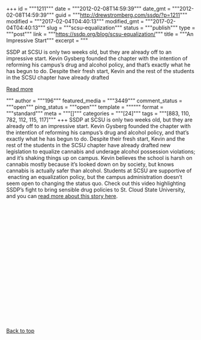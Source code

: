 +++
id = """1211"""
date = """2012-02-08T14:59:39"""
date_gmt = """2012-02-08T14:59:39"""
guid = """http://drewstromberg.com/ssdp/?p=1211"""
modified = """2017-02-04T04:40:13"""
modified_gmt = """2017-02-04T04:40:13"""
slug = """scsu-equalization"""
status = """publish"""
type = """post"""
link = """https://ssdp.org/blog/scsu-equalization/"""
title = """An Impressive Start"""
excerpt = """<p>SSDP at SCSU is only two weeks old, but they are already off to an impressive start. Kevin Gysberg founded the chapter with the intention of reforming his campus&#8217;s drug and alcohol policy, and that&#8217;s exactly what he has begun to do. Despite their fresh start, Kevin and the rest of the students in the SCSU chapter have already drafted</p>
<div class="h10"></div>
<p><a class="more-link2 flat" href="https://ssdp.org/blog/scsu-equalization/">Read more</a></p>
"""
author = """196"""
featured_media = """3449"""
comment_status = """open"""
ping_status = """open"""
template = """"""
format = """standard"""
meta = """[]"""
categories = """[24]"""
tags = """[883, 110, 782, 112, 115, 117]"""
+++
SSDP at SCSU is only two weeks old, but they are already off to an impressive start. Kevin Gysberg founded the chapter with the intention of reforming his campus&#8217;s drug and alcohol policy, and that&#8217;s exactly what he has begun to do. Despite their fresh start, Kevin and the rest of the students in the SCSU chapter have already drafted new legislation to equalize cannabis and underage alcohol possession violations; and it&#8217;s shaking things up on campus. Kevin believes the school is harsh on cannabis mostly because it’s looked down on by society, but knows cannabis is actually safer than alcohol. Students at SCSU are supportive of  enacting an equalization policy, but the campus administration doesn&#8217;t seem open to changing the status quo. Check out this video highlighting SSDP&#8217;s fight to bring sensible drug policies to St. Cloud State University, and you can <a href="http://utvsnewsnow.com/?p=9148">read more about this story here</a>.



<object style="width: 420px; height: 315px;" width="420" height="315" classid="clsid:d27cdb6e-ae6d-11cf-96b8-444553540000" codebase="http://download.macromedia.com/pub/shockwave/cabs/flash/swflash.cab#version=6,0,40,0"><param name="data" value="http://www.youtube.com/v/goVWMTDwc6s?version=3&amp;hl=en_US&amp;rel=0" /><param name="quality" value="high" /><param name="wmode" value="opaque" /><param name="src" value="http://www.youtube.com/v/goVWMTDwc6s?version=3&amp;hl=en_US&amp;rel=0" /><embed style="width: 420px; height: 315px;" width="420" height="315" type="application/x-shockwave-flash" src="http://www.youtube.com/v/goVWMTDwc6s?version=3&amp;hl=en_US&amp;rel=0" data="http://www.youtube.com/v/goVWMTDwc6s?version=3&amp;hl=en_US&amp;rel=0" quality="high" wmode="opaque" /></object>



<a title="Back to Top" href="http://ssdp.org/news/blog/scsu-equalization#top">Back to top</a>

